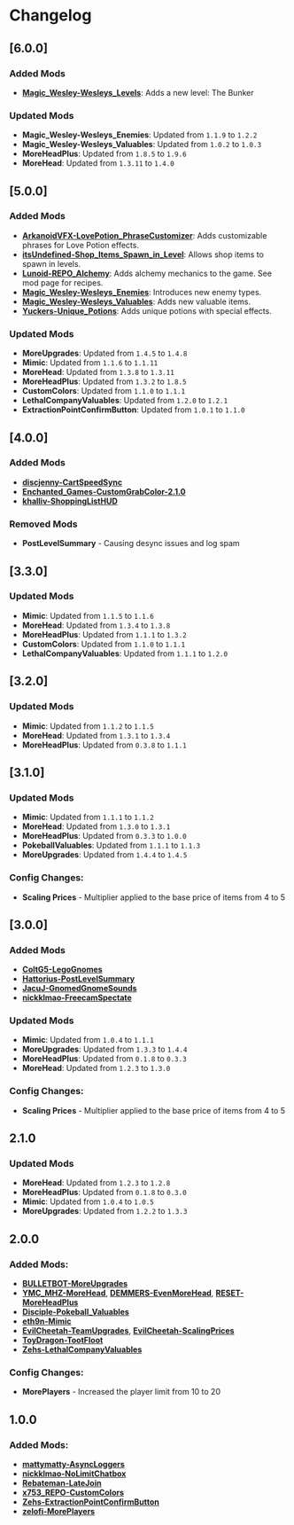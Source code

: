 # Changelog

## [6.0.0]

### Added Mods

- **[Magic_Wesley-Wesleys_Levels](https://thunderstore.io/c/repo/p/Magic_Wesley/Wesleys_Levels/)**: Adds a new level: The Bunker

### Updated Mods

- **Magic_Wesley-Wesleys_Enemies**: Updated from `1.1.9` to `1.2.2`
- **Magic_Wesley-Wesleys_Valuables**: Updated from `1.0.2` to `1.0.3`
- **MoreHeadPlus**: Updated from `1.8.5` to `1.9.6`
- **MoreHead**: Updated from `1.3.11` to `1.4.0`

## [5.0.0]

### Added Mods

- **[ArkanoidVFX-LovePotion_PhraseCustomizer](https://thunderstore.io/c/repo/p/ArkanoidVFX/LovePotion_PhraseCustomizer/)**: Adds customizable phrases for Love Potion effects.
- **[itsUndefined-Shop_Items_Spawn_in_Level](https://thunderstore.io/c/repo/p/itsUndefined/Shop_Items_Spawn_in_Level/)**: Allows shop items to spawn in levels.
- **[Lunoid-REPO_Alchemy](https://thunderstore.io/c/repo/p/Lunoid/REPO_Alchemy/)**: Adds alchemy mechanics to the game. See mod page for recipes.
- **[Magic_Wesley-Wesleys_Enemies](https://thunderstore.io/c/repo/p/Magic_Wesley/Wesleys_Enemies/)**: Introduces new enemy types.
- **[Magic_Wesley-Wesleys_Valuables](https://thunderstore.io/c/repo/p/Magic_Wesley/Wesleys_Valuables/)**: Adds new valuable items.
- **[Yuckers-Unique_Potions](https://thunderstore.io/c/repo/p/Yuckers/Unique_Potions/)**: Adds unique potions with special effects.

### Updated Mods

- **MoreUpgrades**: Updated from `1.4.5` to `1.4.8`
- **Mimic**: Updated from `1.1.6` to `1.1.11`
- **MoreHead**: Updated from `1.3.8` to `1.3.11`
- **MoreHeadPlus**: Updated from `1.3.2` to `1.8.5`
- **CustomColors**: Updated from `1.1.0` to `1.1.1`
- **LethalCompanyValuables**: Updated from `1.2.0` to `1.2.1`
- **ExtractionPointConfirmButton**: Updated from `1.0.1` to `1.1.0`

## [4.0.0]

### Added Mods

- **[discjenny-CartSpeedSync](https://thunderstore.io/c/repo/p/discjenny/CartSpeedSync/)**
- **[Enchanted_Games-CustomGrabColor-2.1.0](https://thunderstore.io/c/repo/p/Enchanted_Games/CustomGrabColor/)**
- **[khalliv-ShoppingListHUD](https://thunderstore.io/c/repo/p/khalliv/ShoppingListHUD/)**

### Removed Mods

- **PostLevelSummary** - Causing desync issues and log spam

## [3.3.0]

### Updated Mods

- **Mimic**: Updated from `1.1.5` to `1.1.6`
- **MoreHead**: Updated from `1.3.4` to `1.3.8`
- **MoreHeadPlus**: Updated from `1.1.1` to `1.3.2`
- **CustomColors**: Updated from `1.1.0` to `1.1.1`
- **LethalCompanyValuables**: Updated from `1.1.1` to `1.2.0`

## [3.2.0]

### Updated Mods

- **Mimic**: Updated from `1.1.2` to `1.1.5`
- **MoreHead**: Updated from `1.3.1` to `1.3.4`
- **MoreHeadPlus**: Updated from `0.3.8` to `1.1.1`

## [3.1.0]

### Updated Mods

- **Mimic**: Updated from `1.1.1` to `1.1.2`
- **MoreHead**: Updated from `1.3.0` to `1.3.1`
- **MoreHeadPlus**: Updated from `0.3.3` to `1.0.0`
- **PokeballValuables**: Updated from `1.1.1` to `1.1.3`
- **MoreUpgrades**: Updated from `1.4.4` to `1.4.5`

### Config Changes:

- **Scaling Prices** - Multiplier applied to the base price of items from 4 to 5

## [3.0.0]

### Added Mods

- **[ColtG5-LegoGnomes](https://thunderstore.io/c/repo/p/ColtG5/LegoGnomes/)**
- **[Hattorius-PostLevelSummary](https://thunderstore.io/c/repo/p/Hattorius/PostLevelSummary/)**
- **[JacuJ-GnomedGnomeSounds](https://thunderstore.io/c/repo/p/JacuJ/GnomedGnomeSounds/)**
- **[nickklmao-FreecamSpectate](https://thunderstore.io/c/repo/p/nickklmao/FreecamSpectate/)**

### Updated Mods

- **Mimic**: Updated from `1.0.4` to `1.1.1`
- **MoreUpgrades**: Updated from `1.3.3` to `1.4.4`
- **MoreHeadPlus**: Updated from `0.1.8` to `0.3.3`
- **MoreHead**: Updated from `1.2.3` to `1.3.0`

### Config Changes:

- **Scaling Prices** - Multiplier applied to the base price of items from 4 to 5

## 2.1.0

### Updated Mods

- **MoreHead**: Updated from `1.2.3` to `1.2.8`
- **MoreHeadPlus**: Updated from `0.1.8` to `0.3.0`
- **Mimic**: Updated from `1.0.4` to `1.0.5`
- **MoreUpgrades**: Updated from `1.2.2` to `1.3.3`

## 2.0.0

### Added Mods:

- **[BULLETBOT-MoreUpgrades](https://thunderstore.io/c/repo/p/BULLETBOT/MoreUpgrades/)**
- **[YMC_MHZ-MoreHead](https://thunderstore.io/c/repo/p/YMC_MHZ/MoreHead/)**, **[DEMMERS-EvenMoreHead](https://thunderstore.io/c/repo/p/DEMMERS/EvenMoreHead/)**, **[RESET-MoreHeadPlus](https://thunderstore.io/c/repo/p/RESET/MoreHeadPlus/)**
- **[Disciple-Pokeball_Valuables](https://thunderstore.io/c/repo/p/Disciple/Pokeball_Valuables/)**
- **[eth9n-Mimic](https://thunderstore.io/c/repo/p/eth9n/Mimic/)**
- **[EvilCheetah-TeamUpgrades](https://thunderstore.io/c/repo/p/EvilCheetah/TeamUpgrades/)**, **[EvilCheetah-ScalingPrices](https://thunderstore.io/c/repo/p/EvilCheetah/ScalingPrices/)**
- **[ToyDragon-TootFloot](https://thunderstore.io/c/repo/p/ToyDragon/TootFloot/)**
- **[Zehs-LethalCompanyValuables](https://thunderstore.io/c/repo/p/Zehs/LethalCompanyValuables/)**

### Config Changes:

- **MorePlayers** - Increased the player limit from 10 to 20

## 1.0.0

### Added Mods:

- **[mattymatty-AsyncLoggers](https://thunderstore.io/c/repo/p/mattymatty/AsyncLoggers/)**
- **[nickklmao-NoLimitChatbox](https://thunderstore.io/c/repo/p/nickklmao/NoLimitChatbox/)**
- **[Rebateman-LateJoin](https://thunderstore.io/c/repo/p/Rebateman/LateJoin/)**
- **[x753_REPO-CustomColors](https://thunderstore.io/c/repo/p/x753_REPO/CustomColors/)**
- **[Zehs-ExtractionPointConfirmButton](https://thunderstore.io/c/repo/p/Zehs/ExtractionPointConfirmButton/)**
- **[zelofi-MorePlayers](https://thunderstore.io/c/repo/p/zelofi/MorePlayers/)**
